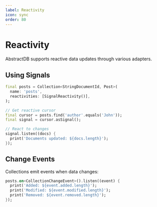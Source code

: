 ```yaml
---
label: Reactivity
icon: sync
order: 80
---
```


# Reactivity

AbstractDB supports reactive data updates through various adapters.

## Using Signals

```dart
final posts = Collection<StringDocumentId, Post>(
  name: 'posts',
  reactivities: [SignalReactivity()],
);

// Get reactive cursor
final cursor = posts.find('author'.equals('John'));
final signal = cursor.asSignal();

// React to changes
signal.listen((docs) {
  print('Documents updated: ${docs.length}');
});
```

## Change Events

Collections emit events when data changes:

```dart
posts.on<CollectionChangeEvent>().listen((event) {
  print('Added: ${event.added.length}');
  print('Modified: ${event.modified.length}');
  print('Removed: ${event.removed.length}');
});
```